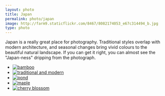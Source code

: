 ```yaml
---
layout: photo
title: Japan
permalink: photo/japan
image: http://farm9.staticflickr.com/8467/8082174053_e67c314494_b.jpg
type: photo
---
```


Japan is a really great place for photography. Traditional styles overlap with
modern architecture, and seasonal changes bring vivid colours to the beautiful
natural landscape. If you can get it right, you can almost see the "Japan-ness"
dripping from the photograph.

- [![bamboo](http://farm7.staticflickr.com/6217/6226549804_e9e0f6ca5d_b.jpg)](http://www.flickr.com/photos/mstaniaszek/6226549804/)
- [![traditional and modern](http://farm7.staticflickr.com/6178/6226023829_ee3d14ca9d_b.jpg)](http://www.flickr.com/photos/mstaniaszek/6226023829/)
- [![pond](http://farm7.staticflickr.com/6167/6226012525_62bd02c986_b.jpg)](http://www.flickr.com/photos/mstaniaszek/6226012525/)
- [![maple](http://farm8.staticflickr.com/7004/6503724975_c8714690da_b.jpg)](http://www.flickr.com/photos/mstaniaszek/6503724975/)
- [![cherry blossom](http://farm9.staticflickr.com/8467/8082174053_e67c314494_b.jpg)](http://www.flickr.com/photos/mstaniaszek/8082174053/)

